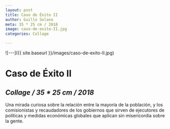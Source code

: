 ```yaml
---
layout: post
title: Caso de Éxito II
author: Guillo Solano
meta: 35 * 25 cm / 2018
image: caso-de-exito-II.jpg
categories: Collage

---
```


![---]({{ site.baseurl }}/images/caso-de-exito-II.jpg)

# Caso de Éxito II
## _Collage / 35 * 25 cm / 2018_

Una mirada curiosa sobre la relación entre la mayoría de la población, y los comisionistas y recaudadores de los gobiernos que sirven de ejecutores de políticas y medidas económicas globales que aplican sin misericordia sobre la gente.
